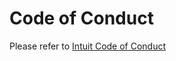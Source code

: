 # Code of Conduct

Please refer to [Intuit Code of Conduct](https://opensource.intuit.com/app/intuit-open-source/open-source#coc)
